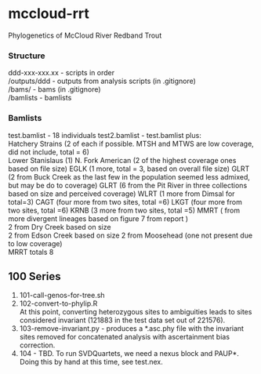 # mccloud-rrt
Phylogenetics of McCloud River Redband Trout    

### Structure

ddd-xxx-xxx.xx - scripts in order   
/outputs/ddd - outputs from analysis scripts (in .gitignore)   
/bams/ - bams (in .gitignore)   
/bamlists - bamlists   

### Bamlists
test.bamlist - 18 individuals
test2.bamlist - test.bamlist plus:   
  Hatchery Strains (2 of each if possible. MTSH and MTWS are low coverage, did not include, total = 6)  
  Lower Stanislaus (1)
  N. Fork American (2 of the highest coverage ones based on file size)
  EGLK (1 more, total = 3, based on overall file size)
  GLRT (2 from Buck Creek as the last few in the population seemed less admixed, but may be do to coverage)
  GLRT (6 from the Pit River in three collections based on size and perceived coverage)
  WLRT (1 more from Dimsal for total=3)
  CAGT (four more from two sites, total =6)
  LKGT (four more from two sites, total =6)
  KRNB (3 more from two sites, total =5)
  MMRT ( from more divergent lineages based on figure 7 from report )  
  2 from Dry Creek based on size    
  2 from Edson Creek based on size
  2 from Moosehead (one not present due to low coverage)   
  MRRT totals 8   
  
## 100 Series
1. 101-call-genos-for-tree.sh   
2. 102-convert-to-phylip.R   
At this point, converting heterozygous sites to ambiguities leads to sites considered invariant (121883 in the test data set out of 221576).  
3. 103-remove-invariant.py - produces a *.asc.phy file with the invariant sites removed for concatenated analysis with ascertainment bias correction.  
4. 104 - TBD.  To run SVDQuartets, we need a nexus block and PAUP*. Doing this by hand at this time, see test.nex. 
